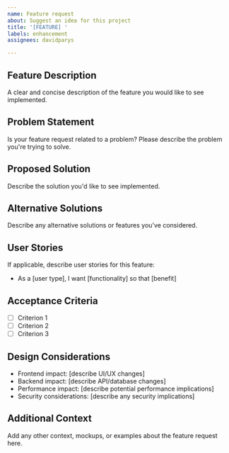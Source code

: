 ```yaml
---
name: Feature request
about: Suggest an idea for this project
title: '[FEATURE] '
labels: enhancement
assignees: davidparys

---
```


## Feature Description
A clear and concise description of the feature you would like to see implemented.

## Problem Statement
Is your feature request related to a problem? Please describe the problem you're trying to solve.

## Proposed Solution
Describe the solution you'd like to see implemented.

## Alternative Solutions
Describe any alternative solutions or features you've considered.

## User Stories
If applicable, describe user stories for this feature:
- As a [user type], I want [functionality] so that [benefit]

## Acceptance Criteria
- [ ] Criterion 1
- [ ] Criterion 2
- [ ] Criterion 3

## Design Considerations
- Frontend impact: [describe UI/UX changes]
- Backend impact: [describe API/database changes]
- Performance impact: [describe potential performance implications]
- Security considerations: [describe any security implications]

## Additional Context
Add any other context, mockups, or examples about the feature request here.
